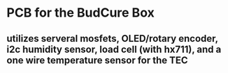 # PCB for the BudCure Box
## utilizes serveral mosfets, OLED/rotary encoder, i2c humidity sensor, load cell (with hx711), and a one wire temperature sensor for the TEC
